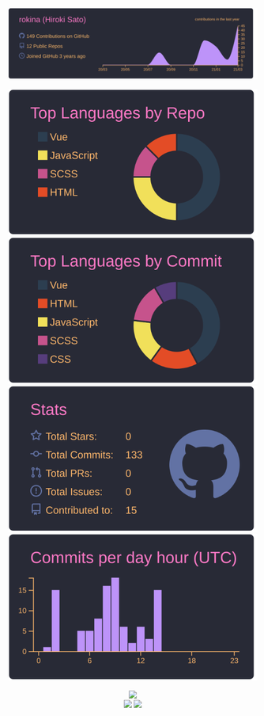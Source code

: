 <p align = "center">
  <img src="https://raw.githubusercontent.com/rokina/rokina/main/profile-summary-card-output/dracula/0-profile-details.svg"><br><br>
  <img src="https://raw.githubusercontent.com/rokina/rokina/main/profile-summary-card-output/dracula/1-repos-per-language.svg">
  <img src="https://raw.githubusercontent.com/rokina/rokina/main/profile-summary-card-output/dracula/2-most-commit-language.svg">
  <img src="https://raw.githubusercontent.com/rokina/rokina/main/profile-summary-card-output/dracula/3-stats.svg">
  <img src="https://raw.githubusercontent.com/rokina/rokina/main/profile-summary-card-output/dracula/4-productive-time.svg"><br><br>
  <img src="https://github-profile-trophy.vercel.app/?username=rokina&theme=dracula&margin-w=7&no-frame=true"><br>
  <img src="https://img.shields.io/github/last-commit/rokina/rokina/main?style=social">
  <img src="https://komarev.com/ghpvc/?username=rokina">
</p>
